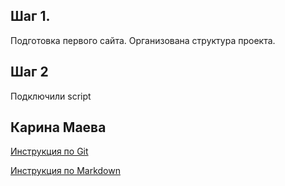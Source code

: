 ## Шаг 1.
Подготовка первого сайта. Организована структура проекта.

## Шаг 2
Подключили script

## Карина Маева
[Инструкция по Git](instruction_KeriMaeva.md)

[Инструкция по Markdown](Markdown_instruction.md) 